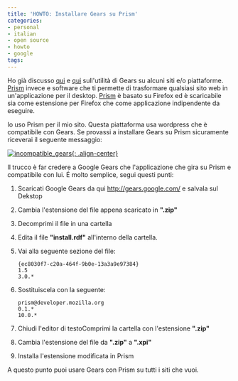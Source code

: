 ```yaml
---
title: 'HOWTO: Installare Gears su Prism'
categories:
- personal
- italian
- open source
- howto
- google
tags:
---
```

Ho già discusso [qui]({{site.url}}/2009/06/15/howto-wordpress-2-8-e-tinymce-dove-e-finito/) e
[qui]({{site.url}}/2009/07/13/howto-wordpress-2-8-1-e-tinymce-eccolo-di-nuovo/)
sull'utilità di Gears su alcuni siti e/o piattaforme.
[Prism](http://prism.mozilla.com/started/) invece e software che ti permette
di trasformare qualsiasi sito web in un'applicazione per il desktop.
[Prism](http://prism.mozilla.com/started/) è basato su Firefox ed è
scaricabile sia come estensione per Firefox che come applicazione indipendente
da eseguire.

Io uso Prism per il mio sito. Questa piattaforma usa wordpress che è
compatibile con Gears. Se provassi a installare Gears su Prism sicuramente
riceverai il seguente messaggio:

[![incompatible_gears]({{site.url}}/images/incompatible_gears.png){: .align-center}]({{site.url}}/images/incompatible_gears.png)

Il trucco è far credere a Google Gears che l'applicazione che gira su Prism e
compatibile con lui. É molto semplice, segui questi punti:

  1. Scaricati Google Gears da qui <http://gears.google.com/> e salvala sul Dekstop
  2. Cambia l'estensione del file appena scaricato in **".zip"**
  3. Decomprimi il file in una cartella
  4. Edita il file **"install.rdf"** all'interno della cartella.
  5. Vai alla seguente sezione del file: 
     
     ```
     {ec8030f7-c20a-464f-9b0e-13a3a9e97384}  
     1.5  
     3.0.*
     ```
  6. Sostituiscela con la seguente: 
     
     ```
     prism@developer.mozilla.org  
     0.1.*  
     10.0.* 
     ```
  7. Chiudi l'editor di testoComprimi la cartella con l'estensione **".zip"**
  8. Cambia l'estensione del file da **".zip"** a **".xpi"**
  9. Installa l'estensione modificata in Prism
  
A questo punto puoi usare Gears con Prism su tutti i siti che vuoi.
